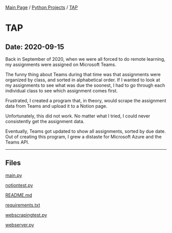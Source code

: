 [Main Page](/) / [Python Projects](/python) / [TAP](/python/2020-09-15_TAP)

# TAP

## Date: 2020-09-15

Back in September of 2020, when we were all forced to do remote learning, my assignments were assigned on Microsoft Teams.

The funny thing about Teams during that time was that assignments were organized by class, and sorted in alphabetical order. If I wanted to look at my assignments to see what was due the soonest, I had to go through each individual class to see which assignment comes first.

Frustrated, I created a program that, in theory, would scrape the assignment data from Teams and upload it to a Notion page.

Unfortunately, this did not work. No matter what I tried, I could never consistently get the assignment data.

Eventually, Teams got updated to show all assignments, sorted by due date. Out of creating this program, I grew a distaste for Microsoft Azure and the Teams API.

-----

## Files

[main.py](main.py)

[notiontest.py](notiontest.py)

[README.md](README.md)

[requirements.txt](requirements.txt)

[webscrapingtest.py](webscrapingtest.py)

[webserver.py](webserver.py)
